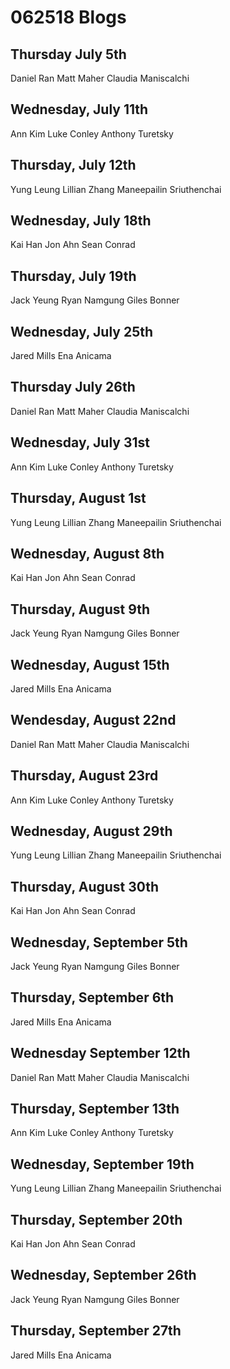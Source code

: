 # 062518 Blogs

## Thursday July 5th
Daniel Ran
Matt Maher
Claudia Maniscalchi

## Wednesday, July 11th
Ann Kim
Luke Conley
Anthony Turetsky

## Thursday, July 12th
Yung Leung
Lillian Zhang
Maneepailin Sriuthenchai

## Wednesday, July 18th
Kai Han
Jon Ahn
Sean Conrad

## Thursday, July 19th
Jack Yeung
Ryan Namgung
Giles Bonner

## Wednesday, July 25th
Jared Mills
Ena Anicama

## Thursday July 26th
Daniel Ran
Matt Maher
Claudia Maniscalchi

## Wednesday, July 31st
Ann Kim
Luke Conley
Anthony Turetsky

## Thursday, August 1st
Yung Leung
Lillian Zhang
Maneepailin Sriuthenchai

## Wednesday, August 8th
Kai Han
Jon Ahn
Sean Conrad

## Thursday, August 9th
Jack Yeung
Ryan Namgung
Giles Bonner

## Wednesday, August 15th
Jared Mills
Ena Anicama

## Wendesday, August 22nd
Daniel Ran
Matt Maher
Claudia Maniscalchi

## Thursday, August 23rd
Ann Kim
Luke Conley
Anthony Turetsky

## Wednesday, August 29th
Yung Leung
Lillian Zhang
Maneepailin Sriuthenchai

## Thursday, August 30th
Kai Han
Jon Ahn
Sean Conrad

## Wednesday, September 5th
Jack Yeung
Ryan Namgung
Giles Bonner

## Thursday, September 6th
Jared Mills
Ena Anicama

## Wednesday September 12th
Daniel Ran
Matt Maher
Claudia Maniscalchi

## Thursday, September 13th
Ann Kim
Luke Conley
Anthony Turetsky

## Wednesday, September 19th
Yung Leung
Lillian Zhang
Maneepailin Sriuthenchai

## Thursday, September 20th
Kai Han
Jon Ahn
Sean Conrad

## Wednesday, September 26th
Jack Yeung
Ryan Namgung
Giles Bonner

## Thursday, September 27th
Jared Mills
Ena Anicama
